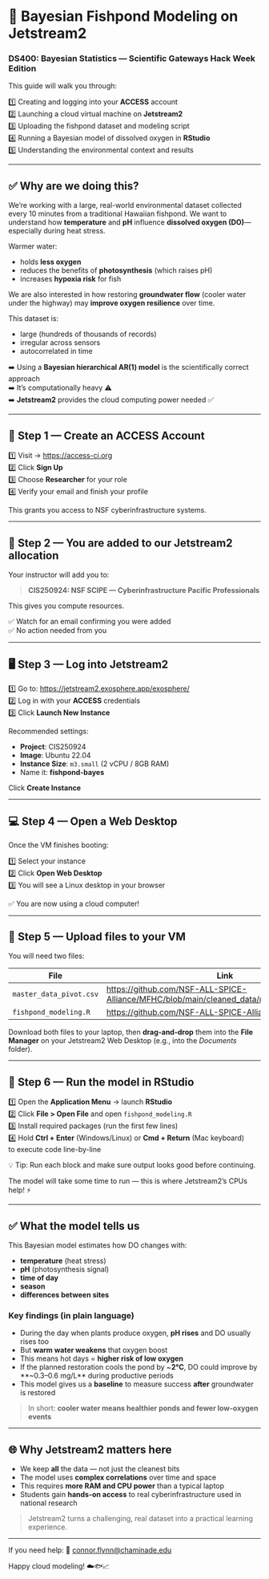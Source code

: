 # 🌊 Bayesian Fishpond Modeling on Jetstream2  
### DS400: Bayesian Statistics — Scientific Gateways Hack Week Edition

This guide will walk you through:

1️⃣ Creating and logging into your **ACCESS** account  
2️⃣ Launching a cloud virtual machine on **Jetstream2**  
3️⃣ Uploading the fishpond dataset and modeling script  
4️⃣ Running a Bayesian model of dissolved oxygen in **RStudio**  
5️⃣ Understanding the environmental context and results

---

## ✅ Why are we doing this?

We’re working with a large, real-world environmental dataset collected every 10 minutes from a traditional Hawaiian fishpond. We want to understand how **temperature** and **pH** influence **dissolved oxygen (DO)**—especially during heat stress.

Warmer water:
- holds **less oxygen**
- reduces the benefits of **photosynthesis** (which raises pH)
- increases **hypoxia risk** for fish

We are also interested in how restoring **groundwater flow** (cooler water under the highway) may **improve oxygen resilience** over time.

This dataset is:
- large (hundreds of thousands of records)
- irregular across sensors
- autocorrelated in time

➡️ Using a **Bayesian hierarchical AR(1) model** is the scientifically correct approach  
➡️ It’s computationally heavy ⚠️  
➡️ **Jetstream2** provides the cloud computing power needed ✅

---

## 🚀 Step 1 — Create an ACCESS Account

1️⃣ Visit → https://access-ci.org  
2️⃣ Click **Sign Up**  
3️⃣ Choose **Researcher** for your role  
4️⃣ Verify your email and finish your profile  

This grants you access to NSF cyberinfrastructure systems.

---

## 🔑 Step 2 — You are added to our Jetstream2 allocation

Your instructor will add you to:

> **CIS250924: NSF SCIPE — Cyberinfrastructure Pacific Professionals**

This gives you compute resources.

✅ Watch for an email confirming you were added  
✅ No action needed from you

---

## 🖥️ Step 3 — Log into Jetstream2

1️⃣ Go to: https://jetstream2.exosphere.app/exosphere/  
2️⃣ Log in with your **ACCESS** credentials  
3️⃣ Click **Launch New Instance**

Recommended settings:
- **Project**: CIS250924
- **Image**: Ubuntu 22.04
- **Instance Size**: `m3.small` (2 vCPU / 8GB RAM)
- Name it: **fishpond-bayes**

Click **Create Instance**

---

## 💻 Step 4 — Open a Web Desktop

Once the VM finishes booting:

1️⃣ Select your instance  
2️⃣ Click **Open Web Desktop**  
3️⃣ You will see a Linux desktop in your browser  

✅ You are now using a cloud computer!

---

## 📁 Step 5 — Upload files to your VM

You will need two files:

| File | Link |
|------|------|
| `master_data_pivot.csv` | https://github.com/NSF-ALL-SPICE-Alliance/MFHC/blob/main/cleaned_data/master_data_pivot.csv |
| `fishpond_modeling.R` | https://github.com/NSF-ALL-SPICE-Alliance/DS400/ |

Download both files to your laptop, then **drag-and-drop** them into the **File Manager** on your Jetstream2 Web Desktop (e.g., into the *Documents* folder).

---

## 🧠 Step 6 — Run the model in RStudio

1️⃣ Open the **Application Menu** → launch **RStudio**  
2️⃣ Click **File > Open File** and open `fishpond_modeling.R`  
3️⃣ Install required packages (run the first few lines)  
4️⃣ Hold **Ctrl + Enter** (Windows/Linux) or **Cmd + Return** (Mac keyboard)  
   to execute code line-by-line

💡 Tip: Run each block and make sure output looks good before continuing.

The model will take some time to run — this is where Jetstream2’s CPUs help! ⚡

---

## ✅ What the model tells us

This Bayesian model estimates how DO changes with:
- **temperature** (heat stress)
- **pH** (photosynthesis signal)
- **time of day**
- **season**
- **differences between sites**

### Key findings (in plain language)

- During the day when plants produce oxygen, **pH rises** and DO usually rises too  
- But **warm water weakens** that oxygen boost  
- This means hot days = **higher risk of low oxygen**  
- If the planned restoration cools the pond by ~**2°C**, DO could improve by **~0.3–0.6 mg/L** during productive periods  
- This model gives us a **baseline** to measure success **after** groundwater is restored

> In short: **cooler water means healthier ponds and fewer low-oxygen events**

---

## 🌐 Why Jetstream2 matters here

- We keep **all** the data — not just the cleanest bits  
- The model uses **complex correlations** over time and space  
- This requires **more RAM and CPU power** than a typical laptop  
- Students gain **hands-on access** to real cyberinfrastructure used in national research

> Jetstream2 turns a challenging, real dataset into a practical learning experience.

---

If you need help:
📧 connor.flynn@chaminade.edu  


Happy cloud modeling! ☁️🐟📈
